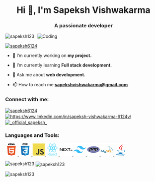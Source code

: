 
<h1 align="center">Hi 👋, I'm Sapeksh Vishwakarma</h1>
<h3 align="center">A passionate developer</h3>
<img align="right" alt="Coding" width="400" src="https://user-images.githubusercontent.com/74038190/212746035-d5c61762-973c-44c0-aec7-887f3b7690e3.gif">

<p align="left"> <img src="https://komarev.com/ghpvc/?username=sapeksh123&label=Profile%20views&color=0e75b6&style=flat" alt="sapeksh123" /> </p>

<p align="left"> <a href="https://twitter.com/sapeksh6124" target="blank"><img src="https://img.shields.io/twitter/follow/sapeksh6124?logo=twitter&style=for-the-badge" alt="sapeksh6124" /></a> </p>

- 🔭 I’m currently working on **my project.**

- 🌱 I’m currently learning **Full stack development.**

- 💬 Ask me about **web development.**

- 📫 How to reach me **sapekshvishwakarma@gmail.com**

<h3 align="left">Connect with me:</h3>
<p align="left">
<a href="https://twitter.com/sapeksh6124" target="blank"><img align="center" src="https://raw.githubusercontent.com/rahuldkjain/github-profile-readme-generator/master/src/images/icons/Social/twitter.svg" alt="sapeksh6124" height="30" width="40" /></a>
<a href="https://linkedin.com/in/https://www.linkedin.com/in/sapeksh-vishwakarma-6124v/" target="blank"><img align="center" src="https://raw.githubusercontent.com/rahuldkjain/github-profile-readme-generator/master/src/images/icons/Social/linked-in-alt.svg" alt="https://www.linkedin.com/in/sapeksh-vishwakarma-6124v/" height="30" width="40" /></a>
<a href="https://instagram.com/_official_sapeksh_" target="blank"><img align="center" src="https://raw.githubusercontent.com/rahuldkjain/github-profile-readme-generator/master/src/images/icons/Social/instagram.svg" alt="_official_sapeksh_" height="30" width="40" /></a>
</p>

<h3 align="left">Languages and Tools:</h3>
<p align="left">
   <a href="https://www.w3.org/html/" target="_blank" rel="noreferrer">
    <img src="https://raw.githubusercontent.com/devicons/devicon/master/icons/html5/html5-original-wordmark.svg" alt="html5" width="40" height="40"/>
  </a>
   <a href="https://www.w3schools.com/css/" target="_blank" rel="noreferrer">
    <img src="https://raw.githubusercontent.com/devicons/devicon/master/icons/css3/css3-original-wordmark.svg" alt="css3" width="40" height="40"/>
  </a>
  <a href="https://developer.mozilla.org/en-US/docs/Web/JavaScript" target="_blank" rel="noreferrer">
    <img src="https://raw.githubusercontent.com/devicons/devicon/master/icons/javascript/javascript-original.svg" alt="javascript" width="40" height="40"/>
  </a>
  <a href="https://react.dev/" target="_blank" rel="noreferrer">
    <img src="https://raw.githubusercontent.com/devicons/devicon/master/icons/react/react-original-wordmark.svg" alt="react" width="40" height="40"/>
  </a>
    <a href="https://nextjs.org/" target="_blank" rel="noreferrer">
    <img src="https://raw.githubusercontent.com/devicons/devicon/master/icons/nextjs/nextjs-original-wordmark.svg" alt="nextjs" width="40" height="40"/>
  </a>
  <a href="https://tailwindcss.com/" target="_blank" rel="noreferrer">
    <img src="https://raw.githubusercontent.com/devicons/devicon/master/icons/tailwindcss/tailwindcss-plain.svg" alt="tailwindcss" width="40" height="40"/>
  </a>
  <a href="https://www.php.net/" target="_blank" rel="noreferrer">
    <img src="https://raw.githubusercontent.com/devicons/devicon/master/icons/php/php-original.svg" alt="php" width="40" height="40"/>
  </a>
  <a href="https://www.mysql.com/" target="_blank" rel="noreferrer">
    <img src="https://raw.githubusercontent.com/devicons/devicon/master/icons/mysql/mysql-original-wordmark.svg" alt="mysql" width="40" height="40"/>
  </a>
  <a href="https://www.java.com" target="_blank" rel="noreferrer">
    <img src="https://raw.githubusercontent.com/devicons/devicon/master/icons/java/java-original.svg" alt="java" width="40" height="40"/>
  </a>
</p>


<p><img align="left" src="https://github-readme-stats.vercel.app/api/top-langs?username=sapeksh123&show_icons=true&locale=en&layout=compact" alt="sapeksh123" /></p>

<p>&nbsp;<img align="center" src="https://github-readme-stats.vercel.app/api?username=sapeksh123&show_icons=true&locale=en" alt="sapeksh123" /></p>

<p><img align="center" src="https://github-readme-streak-stats.herokuapp.com/?user=sapeksh123&" alt="sapeksh123" /></p>
